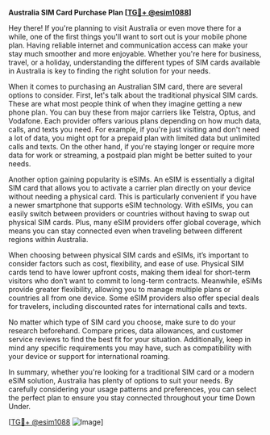 **Australia SIM Card Purchase Plan [[TG💪+ @esim1088](https://t.me/s/esim1088)]**

Hey there! If you're planning to visit Australia or even move there for a while, one of the first things you'll want to sort out is your mobile phone plan. Having reliable internet and communication access can make your stay much smoother and more enjoyable. Whether you're here for business, travel, or a holiday, understanding the different types of SIM cards available in Australia is key to finding the right solution for your needs.

When it comes to purchasing an Australian SIM card, there are several options to consider. First, let's talk about the traditional physical SIM cards. These are what most people think of when they imagine getting a new phone plan. You can buy these from major carriers like Telstra, Optus, and Vodafone. Each provider offers various plans depending on how much data, calls, and texts you need. For example, if you're just visiting and don't need a lot of data, you might opt for a prepaid plan with limited data but unlimited calls and texts. On the other hand, if you're staying longer or require more data for work or streaming, a postpaid plan might be better suited to your needs.

Another option gaining popularity is eSIMs. An eSIM is essentially a digital SIM card that allows you to activate a carrier plan directly on your device without needing a physical card. This is particularly convenient if you have a newer smartphone that supports eSIM technology. With eSIMs, you can easily switch between providers or countries without having to swap out physical SIM cards. Plus, many eSIM providers offer global coverage, which means you can stay connected even when traveling between different regions within Australia.

When choosing between physical SIM cards and eSIMs, it’s important to consider factors such as cost, flexibility, and ease of use. Physical SIM cards tend to have lower upfront costs, making them ideal for short-term visitors who don’t want to commit to long-term contracts. Meanwhile, eSIMs provide greater flexibility, allowing you to manage multiple plans or countries all from one device. Some eSIM providers also offer special deals for travelers, including discounted rates for international calls and texts.

No matter which type of SIM card you choose, make sure to do your research beforehand. Compare prices, data allowances, and customer service reviews to find the best fit for your situation. Additionally, keep in mind any specific requirements you may have, such as compatibility with your device or support for international roaming.

In summary, whether you're looking for a traditional SIM card or a modern eSIM solution, Australia has plenty of options to suit your needs. By carefully considering your usage patterns and preferences, you can select the perfect plan to ensure you stay connected throughout your time Down Under.

[[TG💪+ @esim1088](https://t.me/s/esim1088) ![Image](https://i.postimg.cc/Y0z9fWf4/image.png)]
